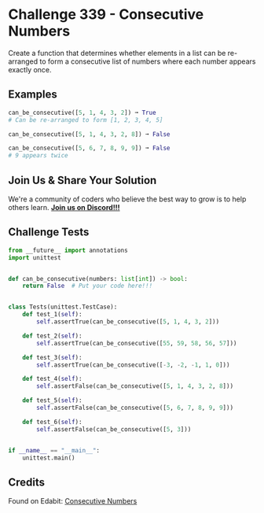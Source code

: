 # Challenge 339 - Consecutive Numbers

Create a function that determines whether elements in a list can be re-arranged to form a consecutive list of numbers where each number appears exactly once.

## Examples
```python
can_be_consecutive([5, 1, 4, 3, 2]) ➞ True
# Can be re-arranged to form [1, 2, 3, 4, 5]

can_be_consecutive([5, 1, 4, 3, 2, 8]) ➞ False

can_be_consecutive([5, 6, 7, 8, 9, 9]) ➞ False
# 9 appears twice
```
## Join Us & Share Your Solution

We're a community of coders who believe the best way to grow is to help others learn. **[Join us on Discord!!!](https://discord.gg/sfHykntuGy)**

## Challenge Tests
```python
from __future__ import annotations
import unittest


def can_be_consecutive(numbers: list[int]) -> bool:
    return False  # Put your code here!!!


class Tests(unittest.TestCase):
    def test_1(self):
        self.assertTrue(can_be_consecutive([5, 1, 4, 3, 2]))

    def test_2(self):
        self.assertTrue(can_be_consecutive([55, 59, 58, 56, 57]))

    def test_3(self):
        self.assertTrue(can_be_consecutive([-3, -2, -1, 1, 0]))

    def test_4(self):
        self.assertFalse(can_be_consecutive([5, 1, 4, 3, 2, 8]))

    def test_5(self):
        self.assertFalse(can_be_consecutive([5, 6, 7, 8, 9, 9]))

    def test_6(self):
        self.assertFalse(can_be_consecutive([5, 3]))


if __name__ == "__main__":
    unittest.main()
```
## Credits

Found on Edabit: [Consecutive Numbers](https://edabit.com/challenge/oKjqFFzaybbs8csiE)
